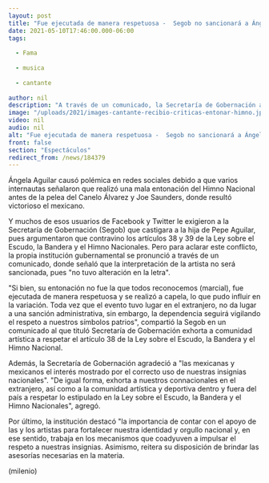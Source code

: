 ```yaml
---
layout: post
title: "Fue ejecutada de manera respetuosa -  Segob no sancionará a Ángela Aguilar por entonación del Himno Nacional"
date: 2021-05-10T17:46:00.000-06:00
tags:
  
  - Fama
  
  - musica
  
  - cantante
  
author: nil
description: "A través de un comunicado, la Secretaría de Gobernación agradeció a las mexicanas y mexicanos el interés mostrado por el correcto uso de nuestras insignias nacionales. "
image: "/uploads/2021/images-cantante-recibio-criticas-entonar-himno.jpg"
video: nil
audio: nil
alt: "Fue ejecutada de manera respetuosa -  Segob no sancionará a Ángela Aguilar por entonación del Himno Nacional"
front: false
section: "Espectáculos"
redirect_from: /news/184379
---
```


Ángela Aguilar causó polémica en redes sociales debido a que varios internautas señalaron que realizó una mala entonación del Himno Nacional antes de la pelea del Canelo Álvarez y Joe Saunders, donde resultó victorioso el mexicano. 

Y muchos de esos usuarios de Facebook y Twitter le exigieron a la Secretaría de Gobernación (Segob) que castigara a la hija de Pepe Aguilar, pues argumentaron que contravino los artículos 38 y 39 de la Ley sobre el Escudo, la Bandera y el Himno Nacionales. Pero para aclarar este conflicto, la propia institución gubernamental se pronunció a través de un comunicado, donde señaló que la interpretación de la artista no será sancionada, pues "no tuvo alteración en la letra". 

"Si bien, su entonación no fue la que todos reconocemos (marcial), fue ejecutada de manera respetuosa y se realizó a capela, lo que pudo influir en la variación. Toda vez que el evento tuvo lugar en el extranjero, no da lugar a una sanción administrativa, sin embargo, la dependencia seguirá vigilando el respeto a nuestros símbolos patrios", compartió la Segob en un comunicado al que tituló Secretaría de Gobernación exhorta a comunidad artística a respetar el artículo 38 de la Ley sobre el Escudo, la Bandera y el Himno Nacional. 

Además, la Secretaría de Gobernación agradeció a "las mexicanas y mexicanos el interés mostrado por el correcto uso de nuestras insignias nacionales".  "De igual forma, exhorta a nuestros connacionales en el extranjero, así como a la comunidad artística y deportiva dentro y fuera del país a respetar lo estipulado en la Ley sobre el Escudo, la Bandera y el Himno Nacionales", agregó. 

Por último, la institución destacó "la importancia de contar con el apoyo de las y los artistas para fortalecer nuestra identidad y orgullo nacional y, en ese sentido, trabaja en los mecanismos que coadyuven a impulsar el respeto a nuestras insignias. Asimismo, reitera su disposición de brindar las asesorías necesarias en la materia. 

(milenio)